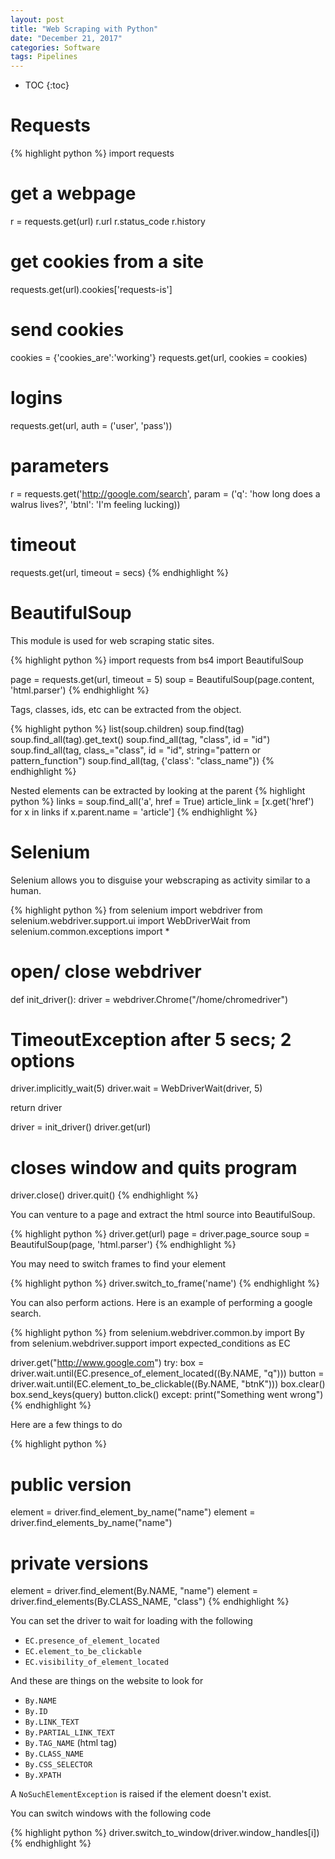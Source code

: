 ```yaml
---
layout: post
title: "Web Scraping with Python"
date: "December 21, 2017"
categories: Software
tags: Pipelines
---
```


* TOC
{:toc}




# Requests

{% highlight python %}
import requests

# get a webpage
r = requests.get(url)
r.url
r.status_code
r.history

# get cookies from a site
requests.get(url).cookies['requests-is']

# send cookies
cookies = {'cookies_are':'working'}
requests.get(url, cookies = cookies)

# logins
requests.get(url, auth = ('user', 'pass'))

# parameters
r = requests.get('http://google.com/search', param = ('q': 'how long does a walrus lives?', 'btnl': 'I'm feeling lucking))

# timeout
requests.get(url, timeout = secs)
{% endhighlight %}

# BeautifulSoup

This module is used for web scraping static sites.

{% highlight python %}
import requests
from bs4 import BeautifulSoup

page = requests.get(url, timeout = 5)
soup = BeautifulSoup(page.content, 'html.parser')
{% endhighlight %}

Tags, classes, ids, etc can be extracted from the object.

{% highlight python %}
list(soup.children)
soup.find(tag)
soup.find_all(tag).get_text()
soup.find_all(tag, "class", id = "id")
soup.find_all(tag, class_="class", id = "id", string="pattern or pattern_function")
soup.find_all(tag, {'class': "class_name"})
{% endhighlight %}

Nested elements can be extracted by looking at the parent
{% highlight python %}
links = soup.find_all('a', href = True)
article_link = [x.get('href') for x in links if x.parent.name = 'article']
{% endhighlight %}

# Selenium

Selenium allows you to disguise your webscraping as activity similar to a human.

{% highlight python %}
from selenium import webdriver
from selenium.webdriver.support.ui import WebDriverWait
from selenium.common.exceptions import *

# open/ close webdriver
def init_driver():
  driver = webdriver.Chrome("/home/chromedriver")
  
  # TimeoutException after 5 secs; 2 options
  driver.implicitly_wait(5)
  driver.wait = WebDriverWait(driver, 5)
  
  return driver
  
driver = init_driver()
driver.get(url)

# closes window and quits program
driver.close()
driver.quit()
{% endhighlight %}

You can venture to a page and extract the html source into BeautifulSoup.

{% highlight python %}
driver.get(url)
page = driver.page_source
soup = BeautifulSoup(page, 'html.parser')
{% endhighlight %}

You may need to switch frames to find your element

{% highlight python %}
driver.switch_to_frame('name')
{% endhighlight %}

You can also perform actions. Here is an example of performing a google search. 

{% highlight python %}
from selenium.webdriver.common.by import By
from selenium.webdriver.support import expected_conditions as EC

driver.get("http://www.google.com")
try:
  box = driver.wait.until(EC.presence_of_element_located((By.NAME, "q")))
  button = driver.wait.until(EC.element_to_be_clickable((By.NAME, "btnK")))
  box.clear()
  box.send_keys(query)
  button.click()
except:
  print("Something went wrong")
{% endhighlight %}

Here are a few things to do

{% highlight python %}
# public version
element = driver.find_element_by_name("name")
element = driver.find_elements_by_name("name")

# private versions
element = driver.find_element(By.NAME, "name")
element = driver.find_elements(By.CLASS_NAME, "class")
{% endhighlight %}

You can set the driver to wait for loading with the following

* `EC.presence_of_element_located`
* `EC.element_to_be_clickable`
* `EC.visibility_of_element_located`

And these are things on the website to look for

* `By.NAME`
* `By.ID`
* `By.LINK_TEXT`
* `By.PARTIAL_LINK_TEXT`
* `By.TAG_NAME` (html tag)
* `By.CLASS_NAME`
* `By.CSS_SELECTOR`
* `By.XPATH`

A `NoSuchElementException` is raised if the element doesn't exist.

You can switch windows with the following code

{% highlight python %}
driver.switch_to_window(driver.window_handles[i])
{% endhighlight %}
